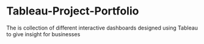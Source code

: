 # Tableau-Project-Portfolio
The is collection of different interactive dashboards designed using Tableau to give insight for businesses 
